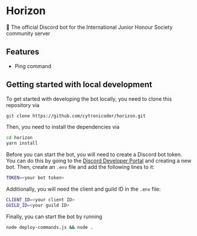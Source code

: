 # Horizon
🌅 The official Discord bot for the International Junior Honour Society community server

## Features
- Ping command

## Getting started with local development
To get started with developing the bot locally, you need to clone this repository via

```bash
git clone https://github.com/cytronicoder/horizon.git
```

Then, you need to install the dependencies via

```bash
cd horizon
yarn install
```

Before you can start the bot, you will need to create a Discord bot token. You can do this by going to the [Discord Developer Portal](https://discordapp.com/developers/applications/me) and creating a new bot. Then, create an `.env` file and add the following lines to it:

```bash
TOKEN=<your bot token>
```

Additionally, you will need the client and guild ID in the `.env` file:

```bash
CLIENT_ID=<your client ID>
GUILD_ID=<your guild ID>
```

Finally, you can start the bot by running

```bash
node deploy-commands.js && node .
```